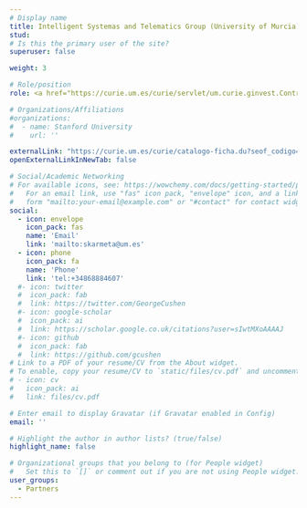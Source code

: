```yaml
---
# Display name
title: Intelligent Systemas and Telematics Group (University of Murcia)
stud:
# Is this the primary user of the site?
superuser: false

weight: 3

# Role/position
role: <a href="https://curie.um.es/curie/servlet/um.curie.ginvest.ControlGrinvest?accion=fichainvestigador&dept_codigo=E096&grin_codigo=02&grin_nombre=SISTEMAS%20INTELIGENTES%20Y%20TELEM%C3%uFFFDTICA&d=EA641347CE5593612D1D3BB52DFCCBAD">Antonio F. Skarmeta Gómez</a> <br> <a href="https://webs.um.es/ramonsanchez/miwiki/doku.php">Ramón J. Sánchez Iborra</a> <br> Subproject - Multi-stakeholder Network Planning and Orchestration for Reliable and Secure Connected Mobility: Zero touch Network and Service Management and Security (ONOFRE-4-UMU). Ref. PID2023-148104OB-C43

# Organizations/Affiliations
#organizations:
#  - name: Stanford University
#    url: ''

externalLink: "https://curie.um.es/curie/catalogo-ficha.du?seof_codigo=1&perf_codigo=10&peva_cod=006&titulo=Ense%C3%B1anzas+T%C3%A9cnicas&sec_codigo=&cods=E096*02"
openExternalLinkInNewTab: false

# Social/Academic Networking
# For available icons, see: https://wowchemy.com/docs/getting-started/page-builder/#icons
#   For an email link, use "fas" icon pack, "envelope" icon, and a link in the
#   form "mailto:your-email@example.com" or "#contact" for contact widget.
social:
  - icon: envelope
    icon_pack: fas
    name: 'Email'
    link: 'mailto:skarmeta@um.es'
  - icon: phone
    icon_pack: fa
    name: 'Phone'
    link: 'tel:+34868884607'
  #- icon: twitter
  #  icon_pack: fab
  #  link: https://twitter.com/GeorgeCushen
  #- icon: google-scholar
  #  icon_pack: ai
  #  link: https://scholar.google.co.uk/citations?user=sIwtMXoAAAAJ
  #- icon: github
  #  icon_pack: fab
  #  link: https://github.com/gcushen
# Link to a PDF of your resume/CV from the About widget.
# To enable, copy your resume/CV to `static/files/cv.pdf` and uncomment the lines below.
# - icon: cv
#   icon_pack: ai
#   link: files/cv.pdf

# Enter email to display Gravatar (if Gravatar enabled in Config)
email: ''

# Highlight the author in author lists? (true/false)
highlight_name: false

# Organizational groups that you belong to (for People widget)
#   Set this to `[]` or comment out if you are not using People widget.
user_groups:
  - Partners
---
```

